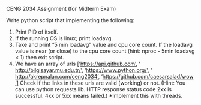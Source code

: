 CENG 2034 Assignment (for Midterm Exam) 
 
Write python script that implementing the following: 
 
1. Print PID of itself. 
2. If the running OS is linux; print loadavg. 
3. Take and print “5 min loadavg” value and cpu core count. If the loadavg value is near (or close) to the cpu core count (hint: nproc - 5min loadavg < 1) then exit script. 
4. We have an array of urls [‘​https://api.github.com​’, ‘​http://bilgisayar.mu.edu.tr/​’, ‘​https://www.python.org/​’,  ‘​http://akrepnalan.com/ceng2034​’, ‘​https://github.com/caesarsalad/wow​’]  Check if the links in these urls are valid (working) or not. (Hint: You can use python requests lib. HTTP response status code 2xx is successful. 4xx or 5xx means failed.) *Implement this with threads.
